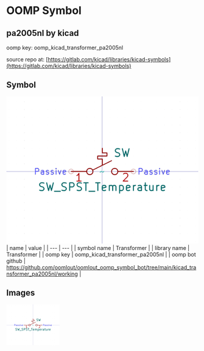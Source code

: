 # OOMP Symbol  
## pa2005nl  by kicad  
  
oomp key: oomp_kicad_transformer_pa2005nl  
  
source repo at: [https://gitlab.com/kicad/libraries/kicad-symbols](https://gitlab.com/kicad/libraries/kicad-symbols)  
## Symbol  
  
[![working.png](working_600.png)](working.png)  
| name | value | 
| --- | --- | 
| symbol name | Transformer | 
| library name | Transformer | 
| oomp key | oomp_kicad_transformer_pa2005nl | 
| oomp bot github | https://github.com/oomlout/oomlout_oomp_symbol_bot/tree/main/kicad_transformer_pa2005nl/working | 
## Images  
  
[![working.png](working_140.png)](working.png)  
